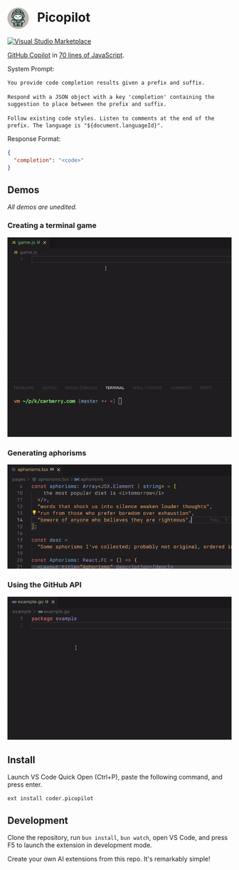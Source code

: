 <h1>
    <img src="./icon.png" width="48px" style="margin-right: 12px;" align="center">
    Picopilot
</h1>

[![Visual Studio Marketplace](https://vsmarketplacebadges.dev/version/coder.picopilot.svg)](https://marketplace.visualstudio.com/items?itemName=coder.picopilot)

[GitHub Copilot](https://marketplace.visualstudio.com/items?itemName=GitHub.copilot) in [70 lines of JavaScript](./extension.js).

System Prompt:

```text
You provide code completion results given a prefix and suffix.

Respond with a JSON object with a key 'completion' containing the suggestion to place between the prefix and suffix.

Follow existing code styles. Listen to comments at the end of the prefix. The language is "${document.languageId}".
```

Response Format:

```json
{
  "completion": "<code>"
}
```

## Demos

_All demos are unedited._

### Creating a terminal game

![Creating a terminal game](./demo/terminal-game.gif)

### Generating aphorisms

![Generating aphorisms](./demo/aphorisms.gif)

### Using the GitHub API

![GitHub API](./demo/github-api.gif)

## Install

Launch VS Code Quick Open (Ctrl+P), paste the following command, and press enter.

```text
ext install coder.picopilot
```

## Development

Clone the repository, run `bun install`, `bun watch`, open VS Code, and press F5 to launch the extension in development mode.

Create your own AI extensions from this repo. It's remarkably simple!
